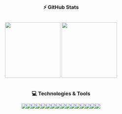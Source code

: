 <div align="center">

  ### ⚡ GitHub Stats
  
  <div><br>
    <img align="center" height="180em" src="https://github-readme-stats.vercel.app/api?username=lucasespassini&theme=tokyonight&show_icons=true">
    <img align="center" height="180em" src="https://github-readme-stats.vercel.app/api/top-langs/?username=lucasespassini&layout=compact&theme=tokyonight&exclude_repo=formacao-nodejs,seila&langs_count=6&hide=c++,ejs">
  </div>
  <br>
  
  ### 💻 Technologies & Tools
 
  <div style="display: flex; justify-content: center;"><br>
    <img align="center" src="https://img.shields.io/badge/JavaScript-323330?style=for-the-badge&logo=javascript&logoColor=F7DF1E" />
    <img align="center" src="https://img.shields.io/badge/TypeScript-007ACC?style=for-the-badge&logo=typescript&logoColor=white" />
    <img align="center" src="https://img.shields.io/badge/Node.js-339933?style=for-the-badge&logo=nodedotjs&logoColor=white" />
    <img align="center" src="https://img.shields.io/badge/Express.js-000000?style=for-the-badge&logo=express&logoColor=white" />
    <img align="center" src="https://img.shields.io/badge/fastify-%23000000.svg?style=for-the-badge&logo=fastify&logoColor=white" />
    <img align="center" src="https://img.shields.io/badge/nestjs-E0234E?style=for-the-badge&logo=nestjs&logoColor=white" />
    <img align="center" src="https://img.shields.io/badge/JWT-000000?style=for-the-badge&logo=JSON%20web%20tokens&logoColor=white" />
    <img align="center" src="https://img.shields.io/badge/Socket.io-010101?&style=for-the-badge&logo=Socket.io&logoColor=white" />
    <img align="center" src="https://img.shields.io/badge/MySQL-005C84?style=for-the-badge&logo=mysql&logoColor=white" />
    <img align="center" src="https://img.shields.io/badge/MongoDB-4EA94B?style=for-the-badge&logo=mongodb&logoColor=white" />
    <img align="center" src="https://img.shields.io/badge/Prisma-3982CE?style=for-the-badge&logo=Prisma&logoColor=white" />
    <img align="center" src="https://img.shields.io/badge/Sequelize-52B0E7?style=for-the-badge&logo=Sequelize&logoColor=white" />
    <img align="center" src="https://img.shields.io/badge/React-20232A?style=for-the-badge&logo=react&logoColor=61DAFB" />
    <img align="center" src="https://img.shields.io/badge/React_Native-20232A?style=for-the-badge&logo=react&logoColor=61DAFB" />
    <img align="center" src="https://img.shields.io/badge/chakra-%234ED1C5.svg?style=for-the-badge&logo=chakraui&logoColor=white" />
    <img align="center" src="https://img.shields.io/badge/GIT-E44C30?style=for-the-badge&logo=git&logoColor=white" />
  </div>

</div>
